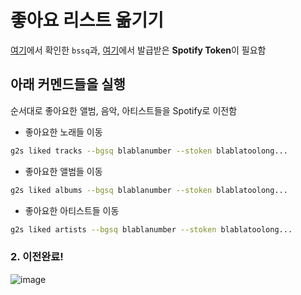 # 좋아요 리스트 옮기기

[여기](./)에서 확인한 `bssq`과, [여기](../doc/index)에서 발급받은 **Spotify
Token**이 필요함

## 아래 커멘드들을 실행

순서대로 좋아요한 앨범, 음악, 아티스트들을 Spotify로 이전함

- 좋아요한 노래들 이동

```bash
g2s liked tracks --bgsq blablanumber --stoken blablatoolong...
```

- 좋아요한 앨범들 이동

```bash
g2s liked albums --bgsq blablanumber --stoken blablatoolong...
```

- 좋아요한 아티스트들 이동

```bash
g2s liked artists --bgsq blablanumber --stoken blablatoolong...
```

### 2. 이전완료!

![image](https://user-images.githubusercontent.com/27716524/123384140-009a7080-d5cf-11eb-8e40-e7abbb3e64a1.png)
